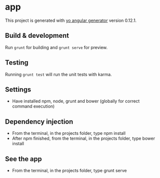 # app

This project is generated with [yo angular generator](https://github.com/yeoman/generator-angular)
version 0.12.1.

## Build & development

Run `grunt` for building and `grunt serve` for preview.

## Testing

Running `grunt test` will run the unit tests with karma.

## Settings

- Have installed npm, node, grunt and bower (globally for correct command execution)

## Dependency injection

- From the terminal, in the projects folder, type npm install
- After npm finished, from the terminal, in the projects folder, type bower install 

## See the app

- From the terminal, in the projects folder, type grunt serve

